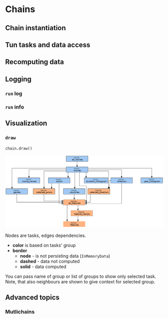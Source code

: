# Chains


## Chain instantiation


## Tun tasks and data access


## Recomputing data


## Logging

### `run` log

### `run` info


## Visualization

### `draw`

```python
chain.draw()
```

![Graph](images/graph.png)

Nodes are tasks, edges dependencies.

- **color** is based on tasks' group
- **border**
    - **node** - is not persisting data (`InMemoryData`) 
    - **dashed** - data not computed 
    - **solid** - data computed 

You can pass name of group or list of groups to show only selected task.
Note, that also neighbours are shown to give context for selected group.

## Advanced topics

### Mutlichains


